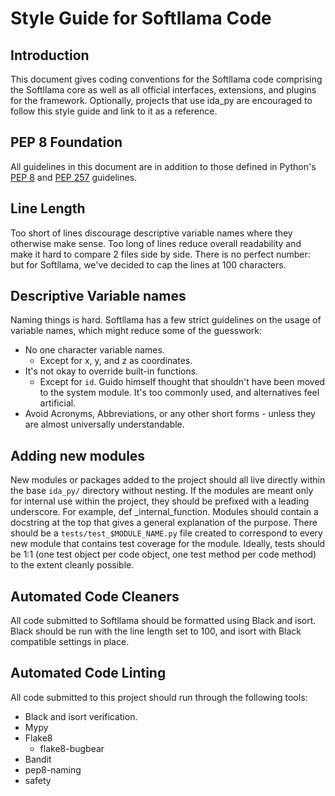 # Style Guide for Softllama Code

## Introduction

This document gives coding conventions for the Softllama code comprising the Softllama core as well as all official interfaces, extensions, and plugins for the framework.
Optionally, projects that use ida_py are encouraged to follow this style guide and link to it as a reference.

## PEP 8 Foundation

All guidelines in this document are in addition to those defined in Python's [PEP 8](https://www.python.org/dev/peps/pep-0008/) and [PEP 257](https://www.python.org/dev/peps/pep-0257/) guidelines.

## Line Length

Too short of lines discourage descriptive variable names where they otherwise make sense.
Too long of lines reduce overall readability and make it hard to compare 2 files side by side.
There is no perfect number: but for Softllama, we've decided to cap the lines at 100 characters.

## Descriptive Variable names

Naming things is hard. Softllama has a few strict guidelines on the usage of variable names, which might reduce some of the guesswork:
- No one character variable names.
    - Except for x, y, and z as coordinates.
- It's not okay to override built-in functions.
    - Except for `id`. Guido himself thought that shouldn't have been moved to the system module. It's too commonly used, and alternatives feel artificial.
- Avoid Acronyms, Abbreviations, or any other short forms - unless they are almost universally understandable.

## Adding new modules

New modules or packages added to the project should all live directly within the base `ida_py/` directory without nesting. If the modules are meant only for internal use within the project, they should be prefixed with a leading underscore. For example, def _internal_function. Modules should contain a docstring at the top that gives a general explanation of the purpose.
There should be a `tests/test_$MODULE_NAME.py` file created to correspond to every new module that contains test coverage for the module. Ideally, tests should be 1:1 (one test object per code object, one test method per code method) to the extent cleanly possible.

## Automated Code Cleaners

All code submitted to Softllama should be formatted using Black and isort.
Black should be run with the line length set to 100, and isort with Black compatible settings in place.

## Automated Code Linting

All code submitted to this project should run through the following tools:

- Black and isort verification.
- Mypy
- Flake8
   - flake8-bugbear
- Bandit
- pep8-naming
- safety
